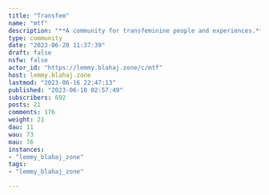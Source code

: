 ```yaml
---
title: "Transfem" 
name: "mtf"
description: "**A community for transfeminine people and experiences.**All posters are welcome but posts should be relevant to the community.- Please follow the rules of the [lemmy.blahaj.zone](/) instance. - Bigotry of any kind will not be tolerated. - Please be kind and respectful to all.- Please tag NSFW topics.- Please provide trigger warnings where appropriate.Some helpful links: - [The Gender Dysphoria Bible](https://genderdysphoria.fyi/en) // In depth explanation of the different types of gender dysphoria.-  [LGBTQ+ Healthcare Directory](https://lgbtqhealthcaredirectory.org/) // A directory of LGBTQ+ accepting Healthcare providers.- [Trans Resistance Network](https://transresistancenetwork.wordpress.com/) // A US-based mutual aid organization to help trans people facing state violence and legal discrimination.-  [TLDEF's Trans Health Project](https://transhealthproject.org/) // Advice about insurance claims for gender affirming healthcare and procedures.-  [TransLifeLine's ID change Library](https://translifeline.org/resources/id-change-library/) // A *comprehensive* guide to changing your name on any US legal document."
type: community
date: "2023-06-20 11:37:39"
draft: false
nsfw: false
actor_id: "https://lemmy.blahaj.zone/c/mtf"
host: lemmy.blahaj.zone
lastmod: "2023-06-16 22:47:13"
published: "2023-06-10 02:57:49"
subscribers: 692
posts: 21
comments: 176
weight: 21
dau: 11
wau: 73
mau: 76
instances:
- "lemmy_blahaj_zone"
tags: 
- "lemmy_blahaj_zone"

---
```

